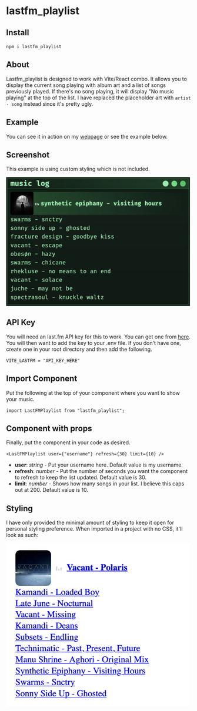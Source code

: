 # lastfm_playlist

## Install

```
npm i lastfm_playlist
```

## About

Lastfm_playlist is designed to work with Vite/React combo. It allows you to display the current song playing with album art and a list of songs previously played. If there's no song playing, it will display "No music playing" at the top of the list. I have replaced the placeholder art with `artist - song` instead since it's pretty ugly.

## Example

You can see it in action on my [webpage](https://vagabond.sh) or see the example below.

## Screenshot

This example is using custom styling which is not included.

<img src="./example.png" width="500px" alt="styled example"/>

## API Key

You will need an last.fm API key for this to work. You can get one from [here](https://www.last.fm/api/account/create).
You will then want to add the key to your .env file. If you don't have one, create one in your root directory and then add the following.

```tsx
VITE_LASTFM = "API_KEY_HERE"
```

## Import Component

Put the following at the top of your component where you want to show your music.

```tsx
import LastFMPlaylist from "lastfm_playlist";
```

## Component with props

Finally, put the component in your code as desired.

```tsx
<LastFMPlaylist user={"username"} refresh={30} limit={10} />
```

- **user**: _string_ - Put your username here. Default value is my username.
- **refresh**: _number_ - Put the number of seconds you want the component to refresh to keep the list updated. Default value is 30.
- **limit**: _number_ - Shows how many songs in your list. I believe this caps out at 200. Default value is 10.

## Styling

I have only provided the minimal amount of styling to keep it open for personal styling preference. When imported in a project with no CSS, it'll look as such:

<img src="./example_nostyle.png" width="500px" alt="unstyled example"/>
